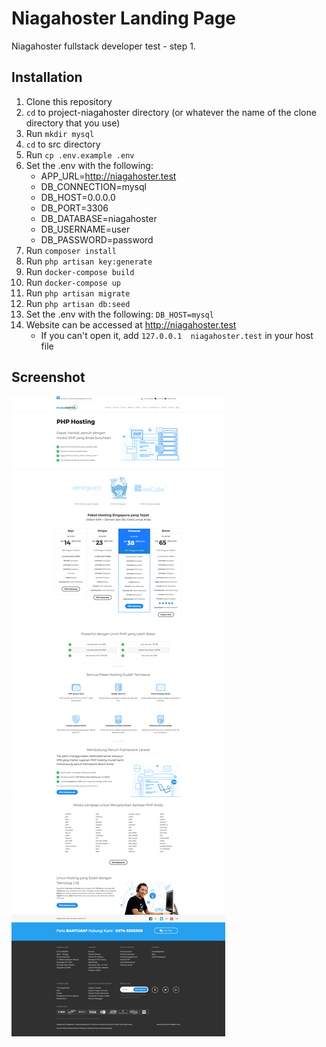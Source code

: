 # Niagahoster Landing Page

Niagahoster fullstack developer test - step 1.

## Installation
1. Clone this repository
2. `cd` to project-niagahoster directory (or whatever the name of the clone directory that you use)
3. Run `mkdir mysql`
4. `cd` to src directory
5. Run `cp .env.example .env`
6. Set the .env with the following:
    - APP_URL=http://niagahoster.test
    - DB_CONNECTION=mysql
    - DB_HOST=0.0.0.0
    - DB_PORT=3306
    - DB_DATABASE=niagahoster
    - DB_USERNAME=user
    - DB_PASSWORD=password
7. Run `composer install`
8. Run `php artisan key:generate`
9. Run `docker-compose build`
10. Run `docker-compose up`
11. Run `php artisan migrate`
12. Run `php artisan db:seed` 
13. Set the .env with the following: `DB_HOST=mysql`
14. Website can be accessed at http://niagahoster.test
    - If you can't open it, add `127.0.0.1  niagahoster.test` in your host file

## Screenshot
![Landing](https://raw.githubusercontent.com/salmanrameli/project-niagahoster/master/sc-landing.jpg)